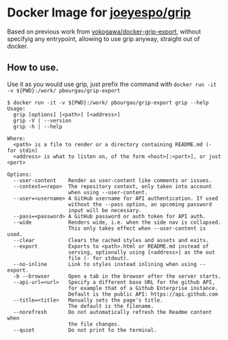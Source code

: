Docker Image for [joeyespo/grip](https://github.com/joeyespo/grip)
====

Based on previous work from [yokogawa/docker-grip-export](https://github.com/yokogawa/docker-grip-export), without specifyig any entrypoint, allowing to use grip anyway, straight out of docker.

How to use.
----

Use it as you would use grip, just prefix the command with ```docker run -it -v ${PWD}:/work/ pbourgau/grip-export```

```console
$ docker run -it -v ${PWD}:/work/ pbourgau/grip-export grip --help
Usage:
  grip [options] [<path>] [<address>]
  grip -V | --version
  grip -h | --help

Where:
  <path> is a file to render or a directory containing README.md (- for stdin)
  <address> is what to listen on, of the form <host>[:<port>], or just <port>

Options:
  --user-content    Render as user-content like comments or issues.
  --context=<repo>  The repository context, only taken into account
                    when using --user-content.
  --user=<username> A GitHub username for API authentication. If used
                    without the --pass option, an upcoming password
                    input will be necessary.
  --pass=<password> A GitHub password or auth token for API auth.
  --wide            Renders wide, i.e. when the side nav is collapsed.
                    This only takes effect when --user-content is used.
  --clear           Clears the cached styles and assets and exits.
  --export          Exports to <path>.html or README.md instead of
                    serving, optionally using [<address>] as the out
                    file (- for stdout).
  --no-inline       Link to styles instead inlining when using --export.
  -b --browser      Open a tab in the browser after the server starts.
  --api-url=<url>   Specify a different base URL for the github API,
                    for example that of a Github Enterprise instance.
                    Default is the public API: https://api.github.com
  --title=<title>   Manually sets the page's title.
                    The default is the filename.
  --norefresh       Do not automatically refresh the Readme content when
                    the file changes.
  --quiet           Do not print to the terminal.

```
